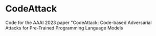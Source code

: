 # CodeAttack
Code for the AAAI 2023 paper "CodeAttack: Code-based Adversarial Attacks for Pre-Trained Programming Language Models
